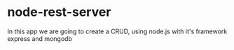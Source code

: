 # node-rest-server
In this app we are going to create a CRUD, using node.js with it's framework express and mongodb
